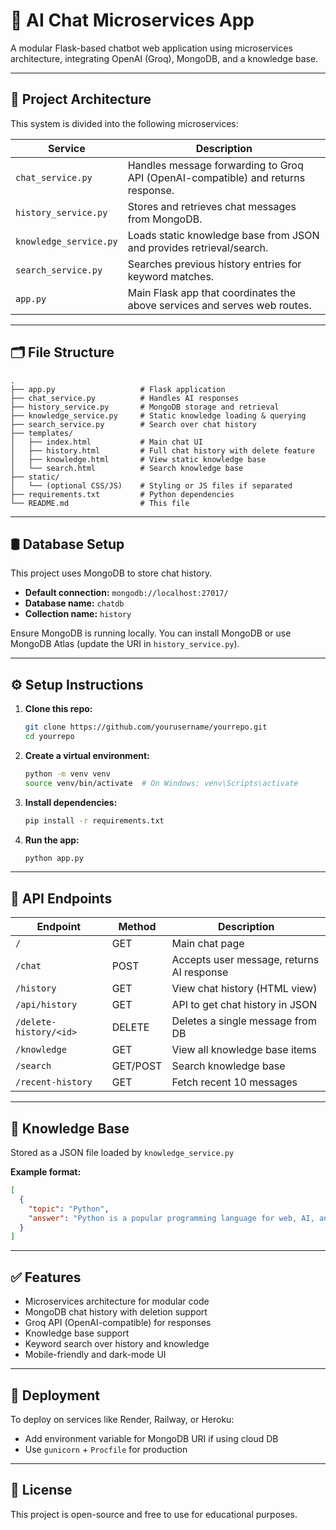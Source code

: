 # 🤖 AI Chat Microservices App

A modular Flask-based chatbot web application using microservices architecture, integrating OpenAI (Groq), MongoDB, and a knowledge base.

---

## 🧩 Project Architecture

This system is divided into the following microservices:

| Service              | Description                                                   |
|----------------------|---------------------------------------------------------------|
| `chat_service.py`    | Handles message forwarding to Groq API (OpenAI-compatible) and returns response. |
| `history_service.py` | Stores and retrieves chat messages from MongoDB.              |
| `knowledge_service.py` | Loads static knowledge base from JSON and provides retrieval/search. |
| `search_service.py`  | Searches previous history entries for keyword matches.        |
| `app.py`             | Main Flask app that coordinates the above services and serves web routes. |

---

## 🗂 File Structure

```
.
├── app.py                   # Flask application
├── chat_service.py          # Handles AI responses
├── history_service.py       # MongoDB storage and retrieval
├── knowledge_service.py     # Static knowledge loading & querying
├── search_service.py        # Search over chat history
├── templates/
│   ├── index.html           # Main chat UI
│   ├── history.html         # Full chat history with delete feature
│   ├── knowledge.html       # View static knowledge base
│   └── search.html          # Search knowledge base
├── static/
│   └── (optional CSS/JS)    # Styling or JS files if separated
├── requirements.txt         # Python dependencies
└── README.md                # This file
```

---

## 🛢 Database Setup

This project uses MongoDB to store chat history.

- **Default connection:** `mongodb://localhost:27017/`
- **Database name:** `chatdb`
- **Collection name:** `history`

Ensure MongoDB is running locally. You can install MongoDB or use MongoDB Atlas (update the URI in `history_service.py`).

---

## ⚙ Setup Instructions

1. **Clone this repo:**
   ```bash
   git clone https://github.com/yourusername/yourrepo.git
   cd yourrepo
   ```

2. **Create a virtual environment:**
   ```bash
   python -m venv venv
   source venv/bin/activate  # On Windows: venv\Scripts\activate
   ```

3. **Install dependencies:**
   ```bash
   pip install -r requirements.txt
   ```

4. **Run the app:**
   ```bash
   python app.py
   ```

---

## 🔗 API Endpoints

| Endpoint               | Method     | Description                                  |
|------------------------|------------|----------------------------------------------|
| `/`                    | GET        | Main chat page                               |
| `/chat`                | POST       | Accepts user message, returns AI response    |
| `/history`             | GET        | View chat history (HTML view)                |
| `/api/history`         | GET        | API to get chat history in JSON              |
| `/delete-history/<id>` | DELETE     | Deletes a single message from DB             |
| `/knowledge`           | GET        | View all knowledge base items                |
| `/search`              | GET/POST   | Search knowledge base                        |
| `/recent-history`      | GET        | Fetch recent 10 messages                     |

---

## 🧠 Knowledge Base

Stored as a JSON file loaded by `knowledge_service.py`

**Example format:**
```json
[
  {
    "topic": "Python",
    "answer": "Python is a popular programming language for web, AI, and more."
  }
]
```

---

## ✅ Features

- Microservices architecture for modular code
- MongoDB chat history with deletion support
- Groq API (OpenAI-compatible) for responses
- Knowledge base support
- Keyword search over history and knowledge
- Mobile-friendly and dark-mode UI

---

## 🚀 Deployment

To deploy on services like Render, Railway, or Heroku:

- Add environment variable for MongoDB URI if using cloud DB
- Use `gunicorn` + `Procfile` for production

---

## 📄 License

This project is open-source and free to use for educational purposes.
